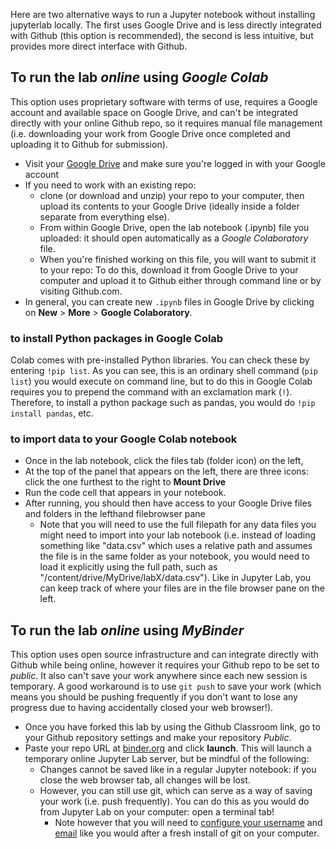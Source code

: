 Here are two alternative ways to run a Jupyter notebook without installing jupyterlab locally. The first uses Google Drive and is less directly integrated with Github (this option is recommended), the second is less intuitive, but provides more direct interface with Github.

## To run the lab *online* using *Google Colab*

This option uses proprietary software with terms of use, requires a Google account and available space on Google Drive, and can't be integrated directly with your online Github repo, so it requires manual file management (i.e. downloading your work from Google Drive once completed and uploading it to Github for submission).

- Visit your [Google Drive]([https://colab.research.google.com/](https://drive.google.com)) and make sure you're logged in with your Google account
- If you need to work with an existing repo:
  - clone (or download and unzip) your repo to your computer, then upload its contents to your Google Drive (ideally inside a folder separate from everything else).
  - From within Google Drive, open the lab notebook (.ipynb) file you uploaded: it should open automatically as a *Google Colaboratory* file.
  - When you're finished working on this file, you will want to submit it to your repo: To do this, download it from Google Drive to your computer and upload it to Github either through command line or by visiting Github.com.
- In general, you can create new `.ipynb` files in Google Drive by clicking on **New** > **More** > **Google Colaboratory**.

### to install Python packages in Google Colab

Colab comes with pre-installed Python libraries. You can check these by entering `!pip list`. As you can see, this is an ordinary shell command (`pip list`) you would execute on command line, but to do this in Google Colab requires you to prepend the command with an exclamation mark (`!`). Therefore, to install a python package such as pandas, you would do `!pip install pandas`, etc.

### to import data to your Google Colab notebook
- Once in the lab notebook, click the files tab (folder icon) on the left,
- At the top of the panel that appears on the left, there are three icons: click the one furthest to the right to **Mount Drive**
- Run the code cell that appears in your notebook.
- After running, you should then have access to your Google Drive files and folders in the lefthand filebrowser pane
  - Note that you will need to use the full filepath for any data files you might need to import into your lab notebook (i.e. instead of loading something like "data.csv" which uses a relative path and assumes the file is in the same folder as your notebook, you would need to load it explicitly using the full path, such as "/content/drive/MyDrive/labX/data.csv"). Like in Jupyter Lab, you can keep track of where your files are in the file browser pane on the left.

## To run the lab *online* using *MyBinder*

This option uses open source infrastructure and can integrate directly with Github while being online, however it requires your Github repo to be set to *public*. It also can't save your work anywhere since each new session is temporary. A good workaround is to use `git push` to save your work (which means you should be pushing frequently if you don't want to lose any progress due to having accidentally closed your web browser!).

- Once you have forked this lab by using the Github Classroom link, go to your Github repository settings and make your repository *Public*.
- Paste your repo URL at [binder.org](https://mybinder.org/) and click **launch**. This will launch a temporary online Jupyter Lab server, but be mindful of the following:
  - Changes cannot be saved like in a regular Jupyter notebook: if you close the web browser tab, all changes will be lost.
  - However, you can still use git, which can serve as a way of saving your work (i.e. push frequently). You can do this as you would do from Jupyter Lab on your computer: open a terminal tab!
    - Note however that you will need to [configure your username](https://docs.github.com/en/get-started/getting-started-with-git/setting-your-username-in-git#setting-your-git-username-for-every-repository-on-your-computer) and [email](https://docs.github.com/en/account-and-profile/setting-up-and-managing-your-github-user-account/managing-email-preferences/setting-your-commit-email-address#setting-your-email-address-for-every-repository-on-your-computer) like you would after a fresh install of git on your computer.
